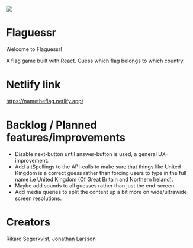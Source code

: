 ![](https://media.giphy.com/media/duud6Q9AILpj86w76x/giphy.gif)

# Flaguessr

Welcome to Flaguessr! 

A flag game built with React. Guess which flag belongs to which country.

# Netlify link

https://nametheflag.netlify.app/

# Backlog / Planned features/improvements

- Disable next-button until answer-button is used, a general UX-improvement.
- Add altSpellings to the API-calls to make sure that things like United Kingdom is a correct guess rather than
 forcing users to type in the full name i.e United Kingdom (Of Great Britain and Northern Ireland).
- Maybe add sounds to all guesses rather than just the end-screen.
- Add media queries to split the content up a bit more on wide/ultrawide screen resolutions.


# Creators

[Rikard Segerkvist](https://github.com/rikardseg), [Jonathan Larsson](https://github.com/Icarium2)

